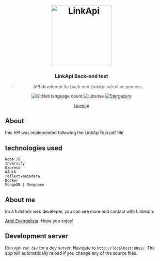<h1 align="center">
    <img alt="LinkApi" src="https://www.google.com/url?sa=i&url=https%3A%2F%2Fwww.linkapi.solutions%2F&psig=AOvVaw0CVkQTZMwRM6hQGSf3kD3y&ust=1584379729613000&source=images&cd=vfe&ved=0CAIQjRxqFwoTCLiR1MuAnegCFQAAAAAdAAAAABAD" width="200px" />
</h1>

<h3 align="center">
  LinkApi Back-end test
</h3>

<blockquote align="center">API developed for back-end LinkApi selective process</blockquote>

<p align="center">
  <img alt="GitHub language count" src="https://img.shields.io/github/languages/count/GitArika/pipeline-bling-integration-api?color=%2304D361">

  <img alt="License" src="https://img.shields.io/badge/license-MIT-%2304D361">

  <a href="https://github.com/GitArika/pipeline-bling-integration-api/stargazers">
    <img alt="Stargazers" src="https://img.shields.io/github/stars/GitArika/pipeline-bling-integration-api?style=social">
  </a>
</p>

<p align="center">
  <a href="#memo-licença">Licença</a>
</p>

## About

this API was implemented following the LinkApiTest.pdf file.

## technologies used

`Node JS`<br/>
`Inversify`<br/>
`Express`<br/>
`OAuth`<br/>
`reflect-metadata`<br/>
`Docker`<br/>
`MongoDB | Mongoose`

## About me

Im a fullstack web developer, you can see more and contact with LinkedIn:

[Ariel Evangelista](https://www.linkedin.com/in/ariel-evangelista-a4677614b/). Hope you enjoy!

## Development server

Run `npm run dev` for a dev server. Navigate to `http://localhost:8081/`. The app will automatically reload if you change any of the source files.
